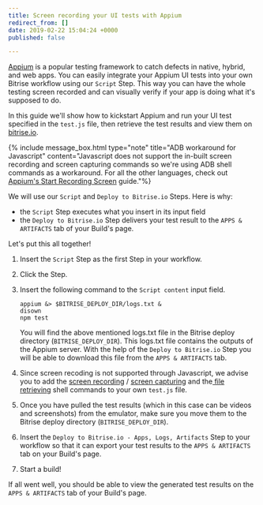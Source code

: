 ```yaml
---
title: Screen recording your UI tests with Appium
redirect_from: []
date: 2019-02-22 15:04:24 +0000
published: false

---
```

[Appium](http://appium.io/) is a popular testing framework to catch defects in native, hybrid, and web apps. You can easily integrate your Appium UI tests into your own Bitrise workflow using our `Script` Step. This way you can have the whole testing screen recorded and can visually verify if your app is doing what it's supposed to do.

In this guide we'll show how to kickstart Appium and run your UI test specified in the `test.js` file, then retrieve the test results and view them on [bitrise.io](https://www.bitrise.io).

{% include message_box.html type="note" title="ADB workaround for Javascript" content="Javascript does not support the in-built screen recording and screen capturing commands so we're using ADB shell commands as a workaround. For all the other languages, check out [Appium's Start Recording Screen](http://appium.io/docs/en/commands/device/recording-screen/start-recording-screen/) guide."%}

We will use our `Script` and `Deploy to Bitrise.io` Steps. Here is why:

* the `Script` Step executes what you insert in its input field
* the `Deploy to Bitrise.io` Step delivers your test result to the `APPS & ARTIFACTS` tab of your Build's page.

Let's put this all together!

1. Insert the `Script` Step as the first Step in your workflow.
2. Click the Step.
3. Insert the following command to the `Script content` input field.

       appium &> $BITRISE_DEPLOY_DIR/logs.txt & 
       disown
       npm test

   You will find the above mentioned logs.txt file in the Bitrise deploy directory (`BITRISE_DEPLOY_DIR`). This logs.txt file contains the outputs of the Appium server. With the help of the `Deploy to Bitrise.io` Step you will be able to download this file from the `APPS & ARTIFACTS` tab.
4. Since screen recoding is not supported through Javascript, we advise you to add the [screen recording](http://adbshell.com/commands/adb-shell-screenrecord) / [screen capturing](http://adbshell.com/commands/adb-shell-screencap) and the[ file retrieving](http://adbshell.com/commands/adb-pull) shell commands to your own `test.js` file.
5. Once you have pulled the test results (which in this case can be videos and screenshots) from the emulator, make sure you move them to the Bitrise deploy directory (`BITRISE_DEPLOY_DIR`).
6. Insert the `Deploy to Bitrise.io - Apps, Logs, Artifacts` Step to your workflow so that it can export your test results to the `APPS & ARTIFACTS` tab on your Build's page.
7. Start a build!

If all went well, you should be able to view the generated test results on the `APPS & ARTIFACTS` tab of your Build's page.